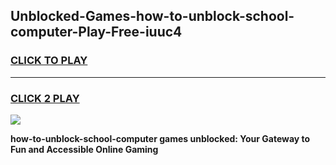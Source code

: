 
## Unblocked-Games-how-to-unblock-school-computer-Play-Free-iuuc4
<h3>
<a href="https://premium76.site?title=how-to-unblock-school-computer&ref=18A1">CLICK TO PLAY</a></h3>
<hr>

<h3>
<a href="https://premium76.site?title=how-to-unblock-school-computer&ref=18A1">CLICK 2 PLAY</a>
  
</h3>

<a href="https://premium76.site?title=how-to-unblock-school-computer&ref=18A1"><img src="https://clearcache.store/games.png"></a>


**how-to-unblock-school-computer games unblocked: Your Gateway to Fun and Accessible Online Gaming**

